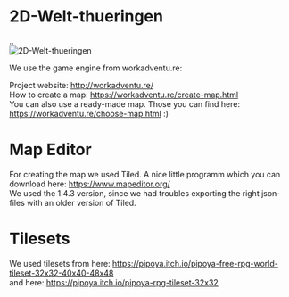 # 2D-Welt-thueringen
..  
![2D-Welt-thueringen](https://github.com/die3ungleichen/2D-Welt-thueringen/blob/main/screenshots/Bildschirmfoto%20vom%202021-01-11%2019-20-44.png)

We use the game engine from workadventu.re:  

Project website: http://workadventu.re/  
How to create a map: https://workadventu.re/create-map.html  
You can also use a ready-made map. Those you can find here: https://workadventu.re/choose-map.html :)

# Map Editor
For creating the map we used Tiled. A nice little programm which you can download here: https://www.mapeditor.org/  
We used the 1.4.3 version, since we had troubles exporting the right json-files with an older version of Tiled.


# Tilesets
We used tilesets from here: https://pipoya.itch.io/pipoya-free-rpg-world-tileset-32x32-40x40-48x48  
and here: https://pipoya.itch.io/pipoya-rpg-tileset-32x32
